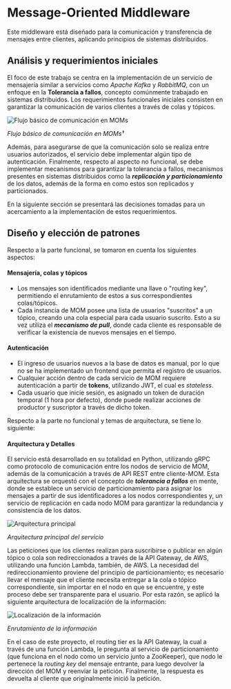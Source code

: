# Message-Oriented Middleware
Este middleware está diseñado para la comunicación  y transferencia de mensajes entre clientes, aplicando principios de sistemas distribuidos.
## Análisis y requerimientos iniciales
El foco de este trabajo se centra en la implementación de un servicio de mensajería similar a servicios como *Apache Kafka* y *RabbitMQ*, con un enfoque en la **Tolerancia a fallos**, concepto comúnmente trabajado en sistemas distribuidos.
Los requerimientos funcionales iniciales consisten en garantizar la comunicación de varios clientes a través de colas y tópicos.

![Flujo básico de comunicación en MOMs](https://i.imgur.com/rTS0IbU.png)

*Flujo básico de comunicación en MOMs**¹***

Además, para asegurarse de que la comunicación solo se realiza entre usuarios autorizados, el servicio debe implementar algún tipo de autenticación.
Finalmente, respecto al aspecto no funcional, se debe implementar mecanismos para garantizar la tolerancia a fallos, mecanismos presentes en sistemas distribuidos como la ***replicación y particionamiento*** de los datos, además de la forma en como estos son replicados y particionados.

En la siguiente sección se presentará las decisiones tomadas para un acercamiento a la implementación de estos requerimientos.
## Diseño y elección de patrones
Respecto a la parte funcional, se tomaron en cuenta los siguientes aspectos:
#### Mensajería, colas y tópicos
* Los mensajes son identificados mediante una llave o "routing key", permitiendo el enrutamiento de estos a sus correspondientes colas/tópicos.
* Cada instancia de MOM posee una lista de usuarios "suscritos" a un tópico, creando una cola especial para cada usuario suscrito. Esto a su vez utiliza el ***mecanismo de pull***, donde cada cliente es responsable de verificar la existencia de nuevos mensajes en el tiempo.
#### Autenticación
* El ingreso de usuarios nuevos a la base de datos es manual, por lo que no se ha implementado un frontend que permita el registro de usuarios.
* Cualquier acción dentro de cada servicio de MOM requiere autenticación a partir de **tokens**, utilizando JWT, el cual es *stateless*.
* Cada usuario que inicie sesión, es asignado un token de duración temporal (1 hora por defecto), donde puede realizar acciones de productor y suscriptor a través de dicho token.

Respecto a la parte no funcional y temas de arquitectura, se tiene lo siguiente:
#### Arquitectura y Detalles
El servicio está desarrollado en su totalidad en Python, utilizando gRPC como protocolo de comunicación entre los nodos de servicio de MOM, además de la comunicación a través de API REST entre cliente-MOM. Esta arquitectura se orquestó con el concepto de ***tolerancia a fallos*** en mente, donde se establece un servicio de particionamiento para asignar los mensajes a partir de sus identificadores a los nodos correspondientes y, un servicio de replicación en cada nodo MOM para garantizar la redundancia y consistencia de los datos.

![Arquitectura principal](https://i.imgur.com/g7F7KbH.png)

*Arquitectura principal del servicio*

Las peticiones que los clientes realizan para suscribirse o publicar en algún tópico o cola son redireccionados a través de la API Gateway, de AWS, utilizando una función Lambda, también, de AWS. La necesidad del redireccionamiento proviene del principio de particionamiento; es necesario llevar el mensaje que el cliente necesita entregar a la cola o tópico correspondiente, sin importar en el nodo en que se encuentre, y este proceso debe ser transparente para el usuario. Por esta razón, se aplicó la siguiente arquitectura de localización de la información:

![Localización de la información](https://i.imgur.com/OCggPAx.png)

*Enrutamiento de la información*

En el caso de este proyecto, el routing tier es la API Gateway, la cual a través de una función Lambda, le pregunta al servicio de particionamiento (que funciona en el nodo como un servicio junto a ZooKeeper), que nodo le pertenece la *routing key* del mensaje entrante, para luego devolver la dirección del MOM y reenviar la petición. Finalmente, la respuesta es devuelta al cliente que originalmente inició la petición.

